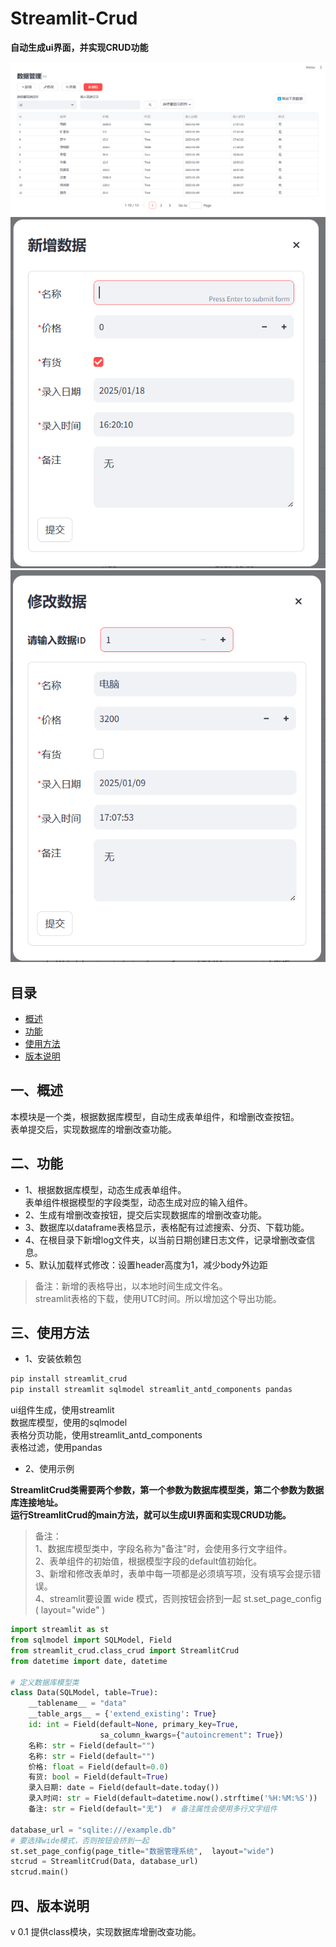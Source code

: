 # Streamlit-Crud
**自动生成ui界面，并实现CRUD功能**

![CRUD主界面](home.png)\
![新增表单](creat.png)\
![修改表单](modify.png)
## 目录
* [概述](README-zh.md##一、概述)
* [功能](README-zh.md##二、功能)
* [使用方法](README-zh.md##三、使用方法)
* [版本说明](README-zh.md##四、版本说明)

## 一、概述
本模块是一个类，根据数据库模型，自动生成表单组件，和增删改查按钮。\
表单提交后，实现数据库的增删改查功能。

## 二、功能
- 1、根据数据库模型，动态生成表单组件。\
   表单组件根据模型的字段类型，动态生成对应的输入组件。
- 2、生成有增删改查按钮，提交后实现数据库的增删改查功能。
- 3、数据库以dataframe表格显示，表格配有过滤搜索、分页、下载功能。
- 4、在根目录下新增log文件夹，以当前日期创建日志文件，记录增删改查信息。
- 5、默认加载样式修改：设置header高度为1，减少body外边距
> 备注：新增的表格导出，以本地时间生成文件名。\
> streamlit表格的下载，使用UTC时间。所以增加这个导出功能。

## 三、使用方法
- 1、安装依赖包
```python
pip install streamlit_crud
pip install streamlit sqlmodel streamlit_antd_components pandas
```
ui组件生成，使用streamlit\
数据库模型，使用的sqlmodel\
表格分页功能，使用streamlit_antd_components\
表格过滤，使用pandas
- 2、使用示例

**StreamlitCrud类需要两个参数，第一个参数为数据库模型类，第二个参数为数据库连接地址。**\
**运行StreamlitCrud的main方法，就可以生成UI界面和实现CRUD功能。**
> 备注：\
> 1、数据库模型类中，字段名称为"备注"时，会使用多行文字组件。\
> 2、表单组件的初始值，根据模型字段的default值初始化。\
> 3、新增和修改表单时，表单中每一项都是必须填写项，没有填写会提示错误。\
> 4、streamlit要设置 wide 模式，否则按钮会挤到一起
st.set_page_config ( layout="wide" )

```python
import streamlit as st
from sqlmodel import SQLModel, Field
from streamlit_crud.class_crud import StreamlitCrud
from datetime import date, datetime

# 定义数据库模型类
class Data(SQLModel, table=True):
    __tablename__ = "data"
    __table_args__ = {'extend_existing': True}
    id: int = Field(default=None, primary_key=True,
                    sa_column_kwargs={"autoincrement": True})
    名称: str = Field(default="")
    名称: str = Field(default="")
    价格: float = Field(default=0.0)
    有货: bool = Field(default=True)
    录入日期: date = Field(default=date.today())
    录入时间: str = Field(default=datetime.now().strftime('%H:%M:%S'))
    备注: str = Field(default="无")  # 备注属性会使用多行文字组件

database_url = "sqlite:///example.db"
# 要选择wide模式，否则按钮会挤到一起
st.set_page_config(page_title="数据管理系统",  layout="wide")
stcrud = StreamlitCrud(Data, database_url)
stcrud.main()
```
## 四、版本说明

v 0.1
提供class模块，实现数据库增删改查功能。
